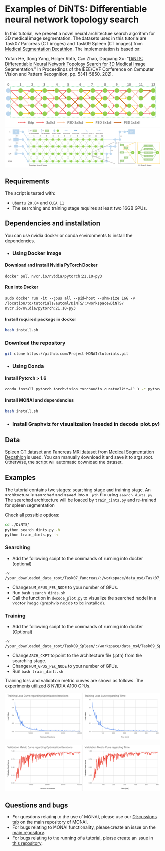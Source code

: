 # Examples of DiNTS: Differentiable neural network topology search

In this tutorial, we present a novel neural architecture search algorithm for 3D medical image segmentation. The datasets used in this tutorial are Task07 Pancreas (CT images) and Task09 Spleen (CT images) from [Medical Segmentation Decathlon](http://medicaldecathlon.com/). The implementation is based on:

Yufan He, Dong Yang, Holger Roth, Can Zhao, Daguang Xu: "[DiNTS: Differentiable Neural Network Topology Search for 3D Medical Image Segmentation.](https://openaccess.thecvf.com/content/CVPR2021/papers/He_DiNTS_Differentiable_Neural_Network_Topology_Search_for_3D_Medical_Image_CVPR_2021_paper.pdf)" In Proceedings of the IEEE/CVF Conference on Computer Vision and Pattern Recognition, pp. 5841-5850. 2021.

![0.8](./Figures/arch_ram-cost-0.8.png)
![space](./Figures/search_space.png)

## Requirements
The script is tested with:
- `Ubuntu 20.04` and  `CUDA 11`
- The searching and training stage requires at least two 16GB GPUs.

## Dependencies and installation
You can use nvidia docker or conda environments to install the dependencies.
- ### Using Docker Image 
#### Download and install Nvidia PyTorch Docker
```bash
docker pull nvcr.io/nvidia/pytorch:21.10-py3
```
#### Run into Docker
```
sudo docker run -it --gpus all --pid=host --shm-size 16G -v /location/to/tutorials/automl/DiNTS/:/workspace/DiNTS/  nvcr.io/nvidia/pytorch:21.10-py3
```
#### Install required package in docker
```bash
bash install.sh
```
### Download the repository
```bash
git clone https://github.com/Project-MONAI/tutorials.git
```
- ### Using Conda 
#### Install Pytorch > 1.6
```bash
conda install pytorch torchvision torchaudio cudatoolkit=11.3 -c pytorch
```
#### Install MONAI and dependencies
```bash
bash install.sh
```
- ### Install [Graphviz](https://graphviz.org/download/) for visualization (needed in decode_plot.py)

## Data
[Spleen CT dataset](https://drive.google.com/drive/folders/1HqEgzS8BV2c7xYNrZdEAnrHk7osJJ--2) and [Pancreas MRI dataset](https://drive.google.com/drive/folders/1HqEgzS8BV2c7xYNrZdEAnrHk7osJJ--2)
from [Medical Segmentation Decathlon](http://medicaldecathlon.com/) is used. You can manually download it and save it to args.root. Otherwise, the script will automatic
download the dataset.

## Examples
The tutorial contains two stages: searching stage and training stage. An architecture is searched and saved into a `.pth` file using `search_dints.py`.
The searched architecture will be loaded by `train_dints.py` and re-trained for spleen segmentation.

Check all possible options:
```bash
cd ./DiNTS/
python search_dints.py -h
python train_dints.py -h
```

### Searching
- Add the following script to the commands of running into docker (optional)
```
-v /your_downloaded_data_root/Task07_Pancreas/:/workspace/data_msd/Task07_Pancreas/
```
- Change ``NUM_GPUS_PER_NODE`` to your number of GPUs.
- Run `bash search_dints.sh`
- Call the function in `decode_plot.py` to visualize the searched model in a vector image (graphvis needs to be installed).

### Training
- Add the following script to the commands of running into docker (Optional)
```
-v /your_downloaded_data_root/Task09_Spleen/:/workspace/data_msd/Task09_Spleen/
```
- Change ``ARCH_CKPT`` to point to the architecture file (.pth) from the searching stage.
- Change ``NUM_GPUS_PER_NODE`` to your number of GPUs.
- Run `bash train_dints.sh`

Training loss and validation metric curves are shown as follows. The experiments utilized 8 NVIDIA A100 GPUs.

![training_loss](./Figures/training_loss.png)

![validation_metric](./Figures/validation_metric.png)

## Questions and bugs

- For questions relating to the use of MONAI, please use our [Discussions tab](https://github.com/Project-MONAI/MONAI/discussions) on the main repository of MONAI.
- For bugs relating to MONAI functionality, please create an issue on the [main repository](https://github.com/Project-MONAI/MONAI/issues).
- For bugs relating to the running of a tutorial, please create an issue in [this repository](https://github.com/Project-MONAI/Tutorials/issues).
